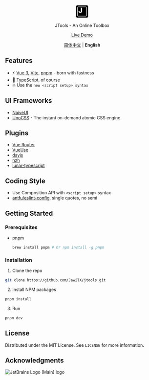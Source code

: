 <p align='center'>
  <img src='https://github.com/JawilX/jtools/blob/main/src/assets/logo.png?raw=true' alt='JTools - An Online Toolbox' width='40'/>
</p>

<p align='center'>
  JTools - An Online Toolbox
</p>

<p align='center'>
  <a href='https://jawilx.github.io/jtools/'>Live Demo</a>
</p>

<p align='center'>
  <a href="https://github.com/JawilX/jtools/blob/main/README.md">简体中文</a> | <b>English</b>
</p>

## Features

- ⚡️ [Vue 3](https://vuejs.org/), [Vite](https://vitejs.dev/), [pnpm](https://pnpm.js.org/) - born with fastness
- 🦾 [TypeScript](https://www.typescriptlang.org/), of course
- 🔥 Use the `new <script setup> syntax`

## UI Frameworks

- [NaiveUI](https://naiveui.com/)
- [UnoCSS](https://github.com/antfu/unocss) - The instant on-demand atomic CSS engine.

## Plugins

- [Vue Router](https://router.vuejs.org/)
- [VueUse](https://vueuse.org/)
- [dayjs](https://day.js.org/)
- [nzh](https://github.com/cnwhy/nzh)
- [lunar-typescript](https://github.com/6tail/lunar-typescript)

## Coding Style

- Use Composition API with `<script setup>` syntax
- [antfu/eslint-config](https://github.com/antfu/eslint-config), single quotes, no semi

## Getting Started

### Prerequisites

- pnpm
  ```sh
  brew install pnpm # Or npm install -g pnpm
  ```

### Installation

1. Clone the repo

```sh
git clone https://github.com/JawilX/jtools.git
```

2. Install NPM packages

```sh
pnpm install
```

3. Run

```sh
pnpm dev
```

## License

Distributed under the MIT License. See `LICENSE` for more information.

## Acknowledgments

![JetBrains Logo (Main) logo](https://resources.jetbrains.com/storage/products/company/brand/logos/jb_beam.svg)
